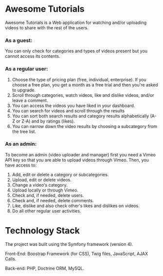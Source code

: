 # Awesome Tutorials

Awesome Tutorials is a Web application for watching and/or uploading videos to share with the rest of the users.

### As a guest:
You can only check for categories and types of videos present but you cannot access its contents.

### As a regular user:
1. Choose the type of pricing plan (free, individual, enterprise). If you choose a free plan, you get a month as a free trial and then you're asked to upgrade.
2. Scroll through categories, watch videos, like and dislike videos, and/or leave a comment.
3. You can access the videos you have liked in your dashboard.
4. You can search for videos and scroll through the results
5. You can sort both search results and category results alphabetically (A-Z or Z-A) and by ratings (likes).
6. You can narrow down the video results by choosing a subcategory from the tree list.

### As an admin:
To become an admin (video uploader and manager) first you need a Vimeo API key so that you are able to upload videos through Vimeo.
Then, you have access to:

1. Add, edit or delete a category or subcategories.
2. Upload, edit or delete videos.
3. Change a video's category.
4. Upload locally or through Vimeo.
5. Check and, if needed, delete users.
6. Check and, if needed, delete comments.
7. Like, dislike and also check other's likes and dislikes on videos.
8. Do all other regular user activities.

# Technology Stack
The project was built using the Symfony framework (version 4).

Front-End: Boostrap Framework (for CSS), Twig files, JavaScript, AJAX Calls.

Back-end: PHP, Doctrine ORM, MySQL.


